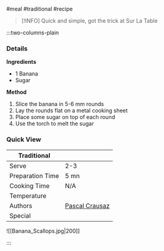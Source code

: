 #meal #traditional #recipe

> [!INFO]
> Quick and simple, got the trick at Sur La Table

:::two-columns-plain

### Details
**Ingredients**

- 1 Banana
- Sugar


**Method**

1. Slice the banana in 5-6 mm rounds
2. Lay the rounds flat on a metal cooking sheet
3. Place some sugar on top of each round
4. Use the torch to melt the sugar 




### Quick View
| Traditional      |                                                |
| ---------------- | ---------------------------------------------- |
| Serve            | 2-3                                            |
| Preparation Time | 5 mn                                           |
| Cooking Time     | N/A                                            |
| Temperature      |                                                |
| Authors          | [Pascal Crausaz](mailto:pascal@askpascal.com)  |
| Special          |                                                |

![[Banana_Scallops.jpg|200]]

:::

